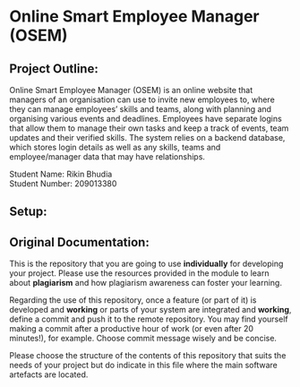 # Online Smart Employee Manager (OSEM)

## Project Outline:

Online Smart Employee Manager (OSEM) is an online website that managers of an organisation can use to invite new employees to, where they can manage employees’ skills and teams, along with planning and organising various events and deadlines. Employees have separate logins that allow them to manage their own tasks and keep a track of events, team updates and their verified skills. The system relies on a backend database, which stores login details as well as any skills, teams and employee/manager data that may have relationships.

Student Name: Rikin Bhudia\
Student Number: 209013380

## Setup:


## Original Documentation: 

This is the repository that you are going to use **individually** for developing your project. Please use the resources provided in the module to learn about **plagiarism** and how plagiarism awareness can foster your learning.

Regarding the use of this repository, once a feature (or part of it) is developed and **working** or parts of your system are integrated and **working**, define a commit and push it to the remote repository. You may find yourself making a commit after a productive hour of work (or even after 20 minutes!), for example. Choose commit message wisely and be concise.

Please choose the structure of the contents of this repository that suits the needs of your project but do indicate in this file where the main software artefacts are located.
